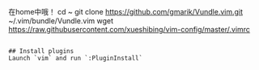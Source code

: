 在home中哦！
cd ~
git clone https://github.com/gmarik/Vundle.vim.git ~/.vim/bundle/Vundle.vim
wget https://raw.githubusercontent.com/xueshibing/vim-config/master/.vimrc
```

## Install plugins
Launch `vim` and run `:PluginInstall`
